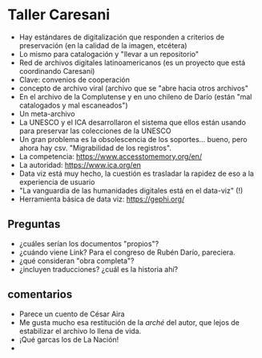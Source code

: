# Taller Caresani

- Hay estándares de digitalización que responden a criterios de preservación (en la calidad de la imagen, etcétera)
- Lo mismo para catalogación y "llevar a un repositorio"
- Red de archivos digitales latinoamericanos (es un proyecto que está coordinando Caresani)
- Clave: convenios de cooperación
- concepto de archivo viral (archivo que se "abre hacia otros archivos"
- En el archivo de la Complutense y en uno chileno de Darío (están "mal catalogados y mal escaneados")
- Un meta-archivo
- La UNESCO y el ICA desarrollaron el sistema que ellos están usando para preservar las colecciones de la UNESCO
- Un gran problema es la obsolescencia de los soportes... bueno, pero ahora hay csv. "Migrabilidad de los registros".
- La competencia: https://www.accesstomemory.org/en/
- La autoridad: https://www.ica.org/en
- Data viz está muy hecho, la cuestión es trasladar la rapidez de eso a la experiencia de usuario
- "La vanguardia de las humanidades digitales está en el data-viz" (!)
- Herramienta básica de data viz: https://gephi.org/

## Preguntas

- ¿cuáles serían los documentos "propios"?
- ¿cuándo viene Link? Para el congreso de Rubén Darío, pareciera.
- ¿qué consideran "obra completa"?
- ¿incluyen traducciones? ¿cuál es la historia ahí?


## comentarios

- Parece un cuento de César Aira
- Me gusta mucho esa restitución de la *arché* del autor, que lejos de estabilizar el archivo lo llena de vida.
- ¡Qué garcas los de La Nación!
- 
